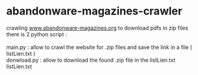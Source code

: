 # abandonware-magazines-crawler
crawling www.abandonware-magazines.org to download pdfs in zip files <br>
there is 2 python script : <br><br>
main.py     :  allow to crawl the website for .zip files and save the link in a file ( listLien.txt ) <br>
donwload.py    : allow to download the found .zip file in the listLien.txt <br>
listLien.txt
